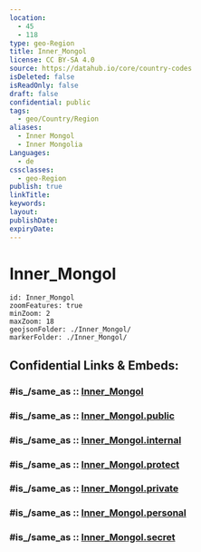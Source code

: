 ```yaml
---
location:
  - 45
  - 118
type: geo-Region
title: Inner_Mongol
license: CC BY-SA 4.0
source: https://datahub.io/core/country-codes
isDeleted: false
isReadOnly: false
draft: false
confidential: public
tags:
  - geo/Country/Region
aliases:
  - Inner Mongol
  - Inner Mongolia
Languages:
  - de
cssclasses:
  - geo-Region
publish: true
linkTitle:
keywords:
layout:
publishDate:
expiryDate:
---
```


# Inner_Mongol

```leaflet
id: Inner_Mongol
zoomFeatures: true 
minZoom: 2 
maxZoom: 18
geojsonFolder: ./Inner_Mongol/
markerFolder: ./Inner_Mongol/
```


## Confidential Links & Embeds: 

### #is_/same_as :: [Inner_Mongol](/_Standards/Earth/Continent/Asia/Asia~East/China/provinces~China/Inner_Mongol.md) 

### #is_/same_as :: [Inner_Mongol.public](/_public/Earth/Continent/Asia/Asia~East/China/provinces~China/Inner_Mongol.public.md) 

### #is_/same_as :: [Inner_Mongol.internal](/_internal/Earth/Continent/Asia/Asia~East/China/provinces~China/Inner_Mongol.internal.md) 

### #is_/same_as :: [Inner_Mongol.protect](/_protect/Earth/Continent/Asia/Asia~East/China/provinces~China/Inner_Mongol.protect.md) 

### #is_/same_as :: [Inner_Mongol.private](/_private/Earth/Continent/Asia/Asia~East/China/provinces~China/Inner_Mongol.private.md) 

### #is_/same_as :: [Inner_Mongol.personal](/_personal/Earth/Continent/Asia/Asia~East/China/provinces~China/Inner_Mongol.personal.md) 

### #is_/same_as :: [Inner_Mongol.secret](/_secret/Earth/Continent/Asia/Asia~East/China/provinces~China/Inner_Mongol.secret.md)


